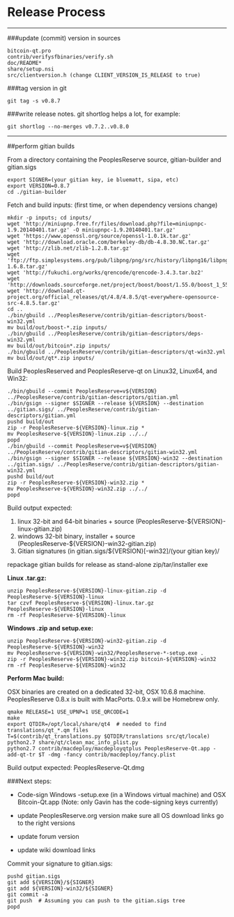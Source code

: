 Release Process
====================

* * *

###update (commit) version in sources


	bitcoin-qt.pro
	contrib/verifysfbinaries/verify.sh
	doc/README*
	share/setup.nsi
	src/clientversion.h (change CLIENT_VERSION_IS_RELEASE to true)

###tag version in git

	git tag -s v0.8.7

###write release notes. git shortlog helps a lot, for example:

	git shortlog --no-merges v0.7.2..v0.8.0

* * *

##perform gitian builds

 From a directory containing the PeoplesReserve source, gitian-builder and gitian.sigs
  
	export SIGNER=(your gitian key, ie bluematt, sipa, etc)
	export VERSION=0.8.7
	cd ./gitian-builder

 Fetch and build inputs: (first time, or when dependency versions change)

	mkdir -p inputs; cd inputs/
	wget 'http://miniupnp.free.fr/files/download.php?file=miniupnpc-1.9.20140401.tar.gz' -O miniupnpc-1.9.20140401.tar.gz'
	wget 'https://www.openssl.org/source/openssl-1.0.1k.tar.gz'
	wget 'http://download.oracle.com/berkeley-db/db-4.8.30.NC.tar.gz'
	wget 'http://zlib.net/zlib-1.2.8.tar.gz'
	wget 'ftp://ftp.simplesystems.org/pub/libpng/png/src/history/libpng16/libpng-1.6.8.tar.gz'
	wget 'http://fukuchi.org/works/qrencode/qrencode-3.4.3.tar.bz2'
	wget 'http://downloads.sourceforge.net/project/boost/boost/1.55.0/boost_1_55_0.tar.bz2'
	wget 'http://download.qt-project.org/official_releases/qt/4.8/4.8.5/qt-everywhere-opensource-src-4.8.5.tar.gz'
	cd ..
	./bin/gbuild ../PeoplesReserve/contrib/gitian-descriptors/boost-win32.yml
	mv build/out/boost-*.zip inputs/
	./bin/gbuild ../PeoplesReserve/contrib/gitian-descriptors/deps-win32.yml
	mv build/out/bitcoin*.zip inputs/
	./bin/gbuild ../PeoplesReserve/contrib/gitian-descriptors/qt-win32.yml
	mv build/out/qt*.zip inputs/

 Build PeoplesReserved and PeoplesReserve-qt on Linux32, Linux64, and Win32:
  
	./bin/gbuild --commit PeoplesReserve=v${VERSION} ../PeoplesReserve/contrib/gitian-descriptors/gitian.yml
	./bin/gsign --signer $SIGNER --release ${VERSION} --destination ../gitian.sigs/ ../PeoplesReserve/contrib/gitian-descriptors/gitian.yml
	pushd build/out
	zip -r PeoplesReserve-${VERSION}-linux.zip *
	mv PeoplesReserve-${VERSION}-linux.zip ../../
	popd
	./bin/gbuild --commit PeoplesReserve=v${VERSION} ../PeoplesReserve/contrib/gitian-descriptors/gitian-win32.yml
	./bin/gsign --signer $SIGNER --release ${VERSION}-win32 --destination ../gitian.sigs/ ../PeoplesReserve/contrib/gitian-descriptors/gitian-win32.yml
	pushd build/out
	zip -r PeoplesReserve-${VERSION}-win32.zip *
	mv PeoplesReserve-${VERSION}-win32.zip ../../
	popd

  Build output expected:

  1. linux 32-bit and 64-bit binaries + source (PeoplesReserve-${VERSION}-linux-gitian.zip)
  2. windows 32-bit binary, installer + source (PeoplesReserve-${VERSION}-win32-gitian.zip)
  3. Gitian signatures (in gitian.sigs/${VERSION}[-win32]/(your gitian key)/

repackage gitian builds for release as stand-alone zip/tar/installer exe

**Linux .tar.gz:**

	unzip PeoplesReserve-${VERSION}-linux-gitian.zip -d PeoplesReserve-${VERSION}-linux
	tar czvf PeoplesReserve-${VERSION}-linux.tar.gz PeoplesReserve-${VERSION}-linux
	rm -rf PeoplesReserve-${VERSION}-linux

**Windows .zip and setup.exe:**

	unzip PeoplesReserve-${VERSION}-win32-gitian.zip -d PeoplesReserve-${VERSION}-win32
	mv PeoplesReserve-${VERSION}-win32/PeoplesReserve-*-setup.exe .
	zip -r PeoplesReserve-${VERSION}-win32.zip bitcoin-${VERSION}-win32
	rm -rf PeoplesReserve-${VERSION}-win32

**Perform Mac build:**

  OSX binaries are created on a dedicated 32-bit, OSX 10.6.8 machine.
  PeoplesReserve 0.8.x is built with MacPorts.  0.9.x will be Homebrew only.

	qmake RELEASE=1 USE_UPNP=1 USE_QRCODE=1
	make
	export QTDIR=/opt/local/share/qt4  # needed to find translations/qt_*.qm files
	T=$(contrib/qt_translations.py $QTDIR/translations src/qt/locale)
	python2.7 share/qt/clean_mac_info_plist.py
	python2.7 contrib/macdeploy/macdeployqtplus PeoplesReserve-Qt.app -add-qt-tr $T -dmg -fancy contrib/macdeploy/fancy.plist

 Build output expected: PeoplesReserve-Qt.dmg

###Next steps:

* Code-sign Windows -setup.exe (in a Windows virtual machine) and
  OSX Bitcoin-Qt.app (Note: only Gavin has the code-signing keys currently)

* update PeoplesReserve.org version
  make sure all OS download links go to the right versions

* update forum version

* update wiki download links

Commit your signature to gitian.sigs:

	pushd gitian.sigs
	git add ${VERSION}/${SIGNER}
	git add ${VERSION}-win32/${SIGNER}
	git commit -a
	git push  # Assuming you can push to the gitian.sigs tree
	popd

